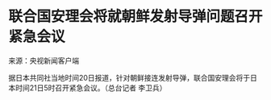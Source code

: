 # 联合国安理会将就朝鲜发射导弹问题召开紧急会议

来源：央视新闻客户端

据日本共同社当地时间20日报道，针对朝鲜接连发射导弹，联合国安理会将于日本时间21日5时召开紧急会议。（总台记者 李卫兵）


